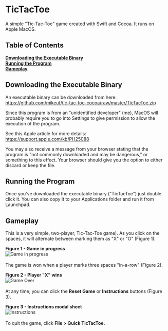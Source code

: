 # TicTacToe
A simple "Tic-Tac-Toe" game created with Swift and Cocoa. It runs on Apple MacOS.<br />

## Table of Contents
**[Downloading the Executable Binary](#downloading-the-executable-binary)**  
**[Running the Program](#running-the-program)**  
**[Gameplay](#gameplay)**<br /> 

## Downloading the Executable Binary
An executable binary can be downloaded from here:<br />
https://github.com/mikeuf/tic-tac-toe-cocoa/raw/master/TicTacToe.zip<br />

Since this program is from an "unidentified developer" (me), MacOS will probably require you to go into Settings to give permission to allow the execution of the program.<br />

See this Apple article for more details:<br />
https://support.apple.com/kb/PH25088<br />

You may also receive a message from your browser stating that the program is "not commonly downloaded and may be dangerous," or something to this effect. Your browser should give you the option to either discard or keep the file.<br />

## Running the Program
Once you've downloaded the executable binary ("TicTacToe") just double click it. You can also copy it to your Applications folder and run it from Launchpad.<br />

## Gameplay
This is a very simple, two-player, Tic-Tac-Toe game). As you click on the spaces, it will alternate between marking them as "X" or "O" (Figure 1).<br />

**Figure 1 - Game in progress**<br />
![Game in progress](https://github.com/mikeuf/tic-tac-toe-cocoa/blob/master/readme-images/1-game-in-progress.png "Game in progress")
<br />
<br />
The game is won when a player marks three spaces "in-a-row" (Figure 2). 

**Figure 2 - Player "X" wins**<br />
![Game Over](https://github.com/mikeuf/tic-tac-toe-cocoa/blob/master/readme-images/2-game-won.png "Game over")
<br />
<br />
At any time, you can click the **Reset Game** or **Instructions** buttons (Figure 3).

**Figure 3 - Instructions modal sheet**<br />
![Instructions](https://github.com/mikeuf/tic-tac-toe-cocoa/blob/master/readme-images/3-instructions.png "Instructions")
<br />
<br />
To quit the game, click **File > Quick TicTacToe.**<br />



